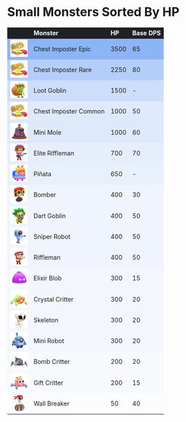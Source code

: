 # Small Monsters Sorted By HP

<style>
    .heatMapMS {
        width: 100%;
        text-align: left;
    }
    .heatMapMS th {
        word-wrap: break-word;
        text-align: left;
        color: white;
        background: #202127;
    }
    .heatMapMS tr:nth-child(1) { background: rgba(66, 133, 244, 0.60); }
    .heatMapMS tr:nth-child(2) { background: rgba(66, 133, 244, 0.39); }
    .heatMapMS tr:nth-child(3) { background: rgba(66, 133, 244, 0.26); }
    .heatMapMS tr:nth-child(4) { background: rgba(66, 133, 244, 0.17); }
    .heatMapMS tr:nth-child(5) { background: rgba(66, 133, 244, 0.17); }
    .heatMapMS tr:nth-child(6) { background: rgba(66, 133, 244, 0.12); }
    .heatMapMS tr:nth-child(7) { background: rgba(66, 133, 244, 0.11); }
    .heatMapMS tr:nth-child(8) { background: rgba(66, 133, 244, 0.07); }
    .heatMapMS tr:nth-child(9) { background: rgba(66, 133, 244, 0.07); }
    .heatMapMS tr:nth-child(10) { background: rgba(66, 133, 244, 0.07); }
    .heatMapMS tr:nth-child(11) { background: rgba(66, 133, 244, 0.07); }
    .heatMapMS tr:nth-child(12) { background: rgba(66, 133, 244, 0.05); }
    .heatMapMS tr:nth-child(13) { background: rgba(66, 133, 244, 0.05); }
    .heatMapMS tr:nth-child(14) { background: rgba(66, 133, 244, 0.05); }
    .heatMapMS tr:nth-child(15) { background: rgba(66, 133, 244, 0.05); }
    .heatMapMS tr:nth-child(16) { background: rgba(66, 133, 244, 0.03); }
    .heatMapMS tr:nth-child(17) { background: rgba(66, 133, 244, 0.03); }
    .heatMapMS tr:nth-child(18) { background: rgba(66, 133, 244, 0.01); }
</style>

<div class="heatMapMS">

|   | Monster | HP | Base DPS | 
| -- | -- | -- | -- |
| <img src="../assets/sb_enemies_1_chest-imposter-epic.png"  width="40" height="40" /> | Chest Imposter Epic | 3500 | 65 |
| <img src="../assets/sb_enemies_1_chest-imposter-rare.png"  width="40" height="40" /> | Chest Imposter Rare | 2250 | 80 |
| <img src="../assets/sb_enemies_1_loot-goblin.png"  width="40" height="40" /> | Loot Goblin | 1500 | - |
| <img src="../assets/sb_enemies_1_chest-imposter-common.png"  width="40" height="40" /> | Chest Imposter Common | 1000 | 50 |
| <img src="../assets/sb_enemies_1_mini-mole.png"  width="40" height="40" /> | Mini Mole | 1000 | 60 |
| <img src="../assets/sb_enemies_1_elite-rifleman.png"  width="40" height="40" /> | Elite Riffleman | 700 | 70 |
| <img src="../assets/sb_enemies_1_pinata.png"  width="40" height="40" /> | Piñata | 650 | - |
| <img src="../assets/sb_enemies_1_bomber.png"  width="40" height="40" /> | Bomber | 400 | 30 |
| <img src="../assets/sb_enemies_1_dart-goblin.png"  width="40" height="40" /> | Dart Goblin | 400 | 50 |
| <img src="../assets/sb_enemies_1_sniper-robot.png"  width="40" height="40" /> | Sniper Robot | 400 | 50 |
| <img src="../assets/sb_enemies_1_riffleman.png"  width="40" height="40" /> | Riffleman | 400 | 50 |
| <img src="../assets/sb_enemies_1_elixir-blob.png"  width="40" height="40" /> | Elixir Blob | 300 | 15 |
| <img src="../assets/sb_enemies_1_crystal-critter.png"  width="40" height="40" /> | Crystal Critter | 300 | 20 |
| <img src="../assets/sb_enemies_1_skeleton.png"  width="40" height="40" /> | Skeleton | 300 | 20 |
| <img src="../assets/sb_enemies_1_tiny-robot.png"  width="40" height="40" /> | Mini Robot | 300 | 20 |
| <img src="../assets/sb_enemies_1_bomb-critter.png"  width="40" height="40" /> | Bomb Critter | 200 | 20 |
| <img src="../assets/sb_enemies_1_gift-critter.png"  width="40" height="40" /> | Gift Critter | 200 | 15 |
| <img src="../assets/sb_enemies_1_wall-breaker.png"  width="40" height="40" /> | Wall Breaker | 50 | 40 |

</div>